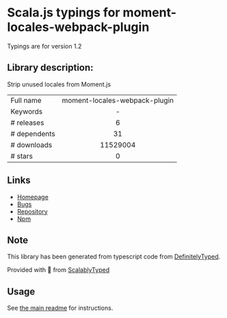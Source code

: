 
# Scala.js typings for moment-locales-webpack-plugin

Typings are for version 1.2

## Library description:
Strip unused locales from Moment.js

|                    |                 |
| ------------------ | :-------------: |
| Full name          | moment-locales-webpack-plugin |
| Keywords           | - |
| # releases         | 6 |
| # dependents       | 31 |
| # downloads        | 11529004 |
| # stars            | 0 |

## Links
- [Homepage](https://github.com/iamakulov/moment-locales-webpack-plugin#readme)
- [Bugs](https://github.com/iamakulov/moment-locales-webpack-plugin/issues)
- [Repository](https://github.com/iamakulov/moment-locales-webpack-plugin)
- [Npm](https://www.npmjs.com/package/moment-locales-webpack-plugin)
    


## Note
This library has been generated from typescript code from [DefinitelyTyped](https://definitelytyped.org).

Provided with :purple_heart: from [ScalablyTyped](https://github.com/oyvindberg/ScalablyTyped)

## Usage
See [the main readme](../../readme.md) for instructions.


